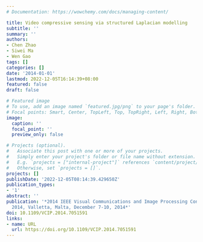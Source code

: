 ```yaml
---
# Documentation: https://wowchemy.com/docs/managing-content/

title: Video compressive sensing via structured Laplacian modelling
subtitle: ''
summary: ''
authors:
- Chen Zhao
- Siwei Ma
- Wen Gao
tags: []
categories: []
date: '2014-01-01'
lastmod: 2022-12-05T16:14:39+08:00
featured: false
draft: false

# Featured image
# To use, add an image named `featured.jpg/png` to your page's folder.
# Focal points: Smart, Center, TopLeft, Top, TopRight, Left, Right, BottomLeft, Bottom, BottomRight.
image:
  caption: ''
  focal_point: ''
  preview_only: false

# Projects (optional).
#   Associate this post with one or more of your projects.
#   Simply enter your project's folder or file name without extension.
#   E.g. `projects = ["internal-project"]` references `content/project/deep-learning/index.md`.
#   Otherwise, set `projects = []`.
projects: []
publishDate: '2022-12-05T08:14:39.429650Z'
publication_types:
- '1'
abstract: ''
publication: '*2014 IEEE Visual Communications and Image Processing Conference, VCIP
  2014, Valletta, Malta, December 7-10, 2014*'
doi: 10.1109/VCIP.2014.7051591
links:
- name: URL
  url: https://doi.org/10.1109/VCIP.2014.7051591
---
```


